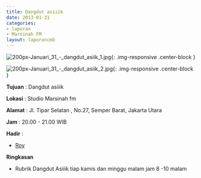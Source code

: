```yaml
---
title: Dangdut asiiik
date: 2013-01-31
categories:
- laporan
- Marsinah FM
layout: laporancmb
---
```



![200px-Januari_31_-_dangdut_asiik_1.jpg](/uploads/200px-Januari_31_-_dangdut_asiik_1.jpg){: .img-responsive .center-block }

![200px-Januari_31_-_dangdut_asiik_2.jpg](/uploads/200px-Januari_31_-_dangdut_asiik_2.jpg){: .img-responsive .center-block }


**Tujuan** : Dangdut asiiik 

**Lokasi** : Studio Marsinah fm 

**Alamat** : Jl. Tipar Selatan , No.27, Semper Barat, Jakarta Utara 

**Jam** : 20.00 - 21.00 WIB 

**Hadir** :
* [Roy](http://wiki.ciptamedia.org/wiki/Roy)

**Ringkasan**  
* Rubrik Dangdut Asiiik tiap kamis dan minggu malam jam 8 -10 malam
